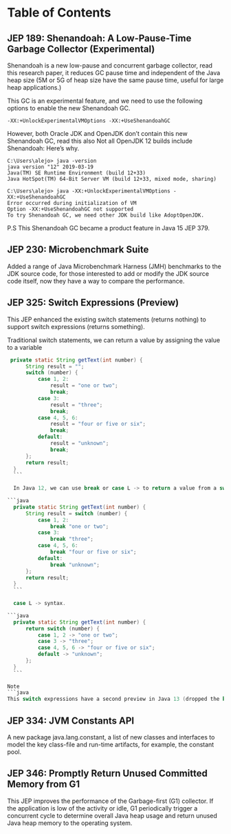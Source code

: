 # Table of Contents

## JEP 189: Shenandoah: A Low-Pause-Time Garbage Collector (Experimental)

Shenandoah is a new low-pause and concurrent garbage collector, read this research paper, it reduces GC pause time and independent of the Java heap size (5M or 5G of heap size have the same pause time, useful for large heap applications.)

This GC is an experimental feature, and we need to use the following options to enable the new Shenandoah GC.

```
-XX:+UnlockExperimentalVMOptions -XX:+UseShenandoahGC
```

However, both Oracle JDK and OpenJDK don’t contain this new Shenandoah GC, read this also Not all OpenJDK 12 builds include Shenandoah: Here’s why.

```
C:\Users\alejo> java -version
java version "12" 2019-03-19
Java(TM) SE Runtime Environment (build 12+33)
Java HotSpot(TM) 64-Bit Server VM (build 12+33, mixed mode, sharing)

C:\Users\alejo> java -XX:+UnlockExperimentalVMOptions -XX:+UseShenandoahGC
Error occurred during initialization of VM
Option -XX:+UseShenandoahGC not supported
To try Shenandoah GC, we need other JDK build like AdoptOpenJDK.
```

P.S This Shenandoah GC became a product feature in Java 15 JEP 379.

## JEP 230: Microbenchmark Suite

Added a range of Java Microbenchmark Harness (JMH) benchmarks to the JDK source code, for those interested to add or modify the JDK source code itself, now they have a way to compare the performance.
  
## JEP 325: Switch Expressions (Preview)

This JEP enhanced the existing switch statements (returns nothing) to support switch expressions (returns something).

Traditional switch statements, we can return a value by assigning the value to a variable
  
  ```java
   private static String getText(int number) {
        String result = "";
        switch (number) {
            case 1, 2:
                result = "one or two";
                break;
            case 3:
                result = "three";
                break;
            case 4, 5, 6:
                result = "four or five or six";
                break;
            default:
                result = "unknown";
                break;
        };
        return result;
    }
    ```
    
    In Java 12, we can use break or case L -> to return a value from a switch.

  ```java
    private static String getText(int number) {
        String result = switch (number) {
            case 1, 2:
                break "one or two";
            case 3:
                break "three";
            case 4, 5, 6:
                break "four or five or six";
            default:
                break "unknown";
        };
        return result;
    }
    ```
    
    case L -> syntax.

  ```java
    private static String getText(int number) {
        return switch (number) {
            case 1, 2 -> "one or two";
            case 3 -> "three";
            case 4, 5, 6 -> "four or five or six";
            default -> "unknown";
        };
    }
    ```
    
Note
```java
This switch expressions have a second preview in Java 13 (dropped the break in favor of yield), and this switch expressions became a standard feature in Java 14.
```

## JEP 334: JVM Constants API

A new package java.lang.constant, a list of new classes and interfaces to model the key class-file and run-time artifacts, for example, the constant pool.
  
## JEP 346: Promptly Return Unused Committed Memory from G1

This JEP improves the performance of the Garbage-first (G1) collector. If the application is low of the activity or idle, G1 periodically trigger a concurrent cycle to determine overall Java heap usage and return unused Java heap memory to the operating system.
